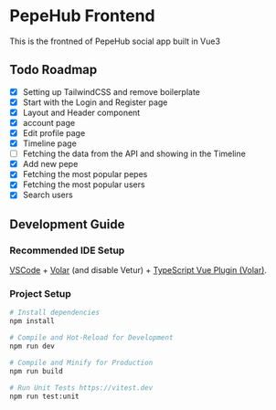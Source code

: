 # PepeHub Frontend

This is the frontned of PepeHub social app built in Vue3

## Todo Roadmap

-   [x] Setting up TailwindCSS and remove boilerplate
-   [x] Start with the Login and Register page
-   [x] Layout and Header component
-   [x] account page
-   [x] Edit profile page
-   [x] Timeline page
-   [ ] Fetching the data from the API and showing in the Timeline
-   [x] Add new pepe
-   [x] Fetching the most popular pepes
-   [x] Fetching the most popular users
-   [x] Search users

## Development Guide

### Recommended IDE Setup

[VSCode](https://code.visualstudio.com/) + [Volar](https://marketplace.visualstudio.com/items?itemName=Vue.volar) (and disable Vetur) + [TypeScript Vue Plugin (Volar)](https://marketplace.visualstudio.com/items?itemName=Vue.vscode-typescript-vue-plugin).

### Project Setup

```sh
# Install dependencies
npm install

# Compile and Hot-Reload for Development
npm run dev

# Compile and Minify for Production
npm run build

# Run Unit Tests https://vitest.dev
npm run test:unit
```
